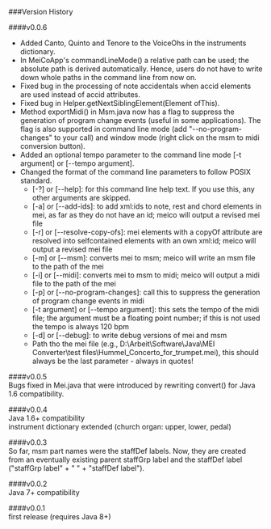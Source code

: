 ###Version History

####v0.0.6<br>
- Added Canto, Quinto and Tenore to the VoiceOhs in the instruments dictionary.
- In MeiCoApp's commandLineMode() a relative path can be used; the absolute path is derived automatically. Hence, users do not have to write down whole paths in the command line from now on.
- Fixed bug in the processing of note accidentals when accid elements are used instead of accid attributes.
- Fixed bug in Helper.getNextSiblingElement(Element ofThis).
- Method exportMidi() in Msm.java now has a flag to suppress the generation of program change events (useful in some applications). The flag is also supported in command line mode (add "--no-program-changes" to your call) and window mode (right click on the msm to midi conversion button).
- Added an optional tempo parameter to the command line mode [-t argument] or [--tempo argument].
- Changed the format of the command line parameters to follow POSIX standard.
	- [-?] or [--help]: for this command line help text. If you use this, any other arguments are skipped.
	- [-a] or [--add-ids]: to add xml:ids to note, rest and chord elements in mei, as far as they do not have an id; meico will output a revised mei file
	- [-r] or [--resolve-copy-ofs]: mei elements with a copyOf attribute are resolved into selfcontained elements with an own xml:id; meico will output a revised mei file
	- [-m] or [--msm]: converts mei to msm; meico will write an msm file to the path of the mei
	- [-i] or [--midi]: converts mei to msm to midi; meico will output a midi file to the path of the mei
	- [-p] or [--no-program-changes]: call this to suppress the generation of program change events in midi
	- [-t argument] or [--tempo argument]: this sets the tempo of the midi file; the argument must be a floating point number; if this is not used the tempo is always 120 bpm
	- [-d] or [--debug]: to write debug versions of mei and msm
	- Path tho the mei file (e.g., D:\Arbeit\Software\Java\MEI Converter\test files\Hummel_Concerto_for_trumpet.mei), this should always be the last parameter -  always in quotes!

####v0.0.5<br>
Bugs fixed in Mei.java that were introduced by rewriting convert() for Java 1.6 compatibility.

####v0.0.4<br>
Java 1.6+ compatibility<br>
instrument dictionary extended (church organ: upper, lower, pedal)

####v0.0.3<br>
So far, msm part names were the staffDef labels. Now, they are created from an eventually existing parent staffGrp label and the staffDef label ("staffGrp label" + " " + "staffDef label").

####v0.0.2<br>
Java 7+ compatibility

####v0.0.1<br>
first release (requires Java 8+)
